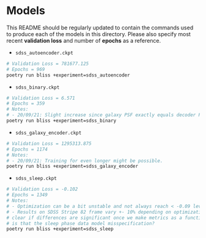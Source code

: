 # Models

This README should be regularly updated to contain the commands used to produce each of the models
in this directory. Please also specify most recent **validation loss** and number of
**epochs** as a reference.

* ``sdss_autoencoder.ckpt``

```bash
# Validation Loss = 781677.125
# Epochs = 969
poetry run bliss +experiment=sdss_autoencoder
```

* ``sdss_binary.ckpt``

```bash
# Validation Loss = 6.571
# Epochs = 359
# Notes:
# - 20/09/21: Slight increase since galaxy PSF exactly equals decoder PSF
poetry run bliss +experiment=sdss_binary
```

* ``sdss_galaxy_encoder.ckpt``

```bash
# Validation Loss = 1295313.875
# Epochs = 1174
# Notes:
# - 20/09/21: Training for even longer might be possible.
poetry run bliss +experiment=sdss_galaxy_encoder
```

* ``sdss_sleep.ckpt``

```bash
# Validation Loss = -0.102
# Epochs = 1349
# Notes:
# - Optimization can be a bit unstable and not always reach < -0.09 level (which seems to be significant cutoff)
# - Results on SDSS Stripe 82 frame vary +- 10% depending on optimization (at least current metrics), might become
# clear if differences are significant once we make metrics as a function of magnitude. Another possibility
# is that the sleep phase data model misspecification?
poetry run bliss +experiment=sdss_sleep
```
